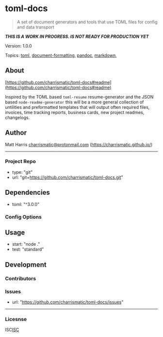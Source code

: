 # toml-docs

> A set of document generators and tools that use TOML files for config and data transport

 
***THIS IS A WORK IN PROGRESS. IS NOT READY FOR PRODUCTION YET***



Version: 1.0.0

Topics: [toml](https://github.com/topics/toml),  [document-formatting](https://github.com/topics/document-formatting),  [pandoc](https://github.com/topics/pandoc),  [markdown](https://github.com/topics/markdown),  


## About

[https://github.com/charrismatic/toml-docs#readme](https://github.com/charrismatic/toml-docs#readme)

Inspired by the TOML based `toml-resume` resume-generator and the JSON based `node-readme-generator` this will be a more general collection of untilities and preformatted templates that will output often required files, 
invoices, time tracking reports, business cards, new project readmes, changelogs. 




## Author

Matt Harris <charrismatic@protonmail.com> (https://charrismatic.github.io/)

---

### Project Repo

-  type: "git"
-  url: "git+https://github.com/charrismatic/toml-docs.git"

## Dependencies

-  toml: "^3.0.0"

### Config Options



## Usage

-  start: "node ."
-  test: "standard"

## Development



### Contributors



### Issues

-  url: "https://github.com/charrismatic/toml-docs/issues"

---

### Licesnse

ISC[ISC](https://opensource.org/licenses/undefined)

